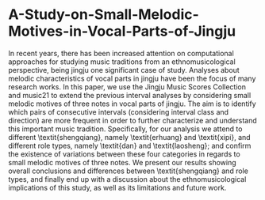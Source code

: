 # A-Study-on-Small-Melodic-Motives-in-Vocal-Parts-of-Jingju

In recent years, there has been increased attention on computational approaches for studying music traditions from an ethnomusicological perspective, being jingju one significant case of study. Analyses about melodic characteristics of vocal parts in jingju have been the focus of many research works. In this paper, we use the Jingju Music Scores Collection and music21 to extend the previous interval analyses by considering small melodic motives of three notes in vocal parts of jingju. The aim is to identify which pairs of consecutive intervals (considering interval class and direction) are more frequent in order to further characterize and understand this important music tradition. Specifically, for our analysis we attend to different \textit{shengqiang}, namely \textit{erhuang} and \textit{xipi}, and different role types, namely \textit{dan} and \textit{laosheng}; and confirm the existence of variations between these four categories in regards to small melodic motives of three notes. We present our results showing overall conclusions and differences between \textit{shengqiang} and role types, and finally end up with a discussion about the ethnomusicological implications of this study, as well as its limitations and future work. 
